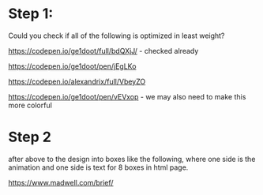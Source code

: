 # Step 1: 

Could you check if all of the following is optimized in least weight? 

https://codepen.io/ge1doot/full/bdQXjJ/ - checked already 

https://codepen.io/ge1doot/pen/jEgLKo 

https://codepen.io/alexandrix/full/VbeyZO

https://codepen.io/ge1doot/pen/vEVxop - we may also need to make this more colorful 

# Step 2

after above to the design into boxes like the following, where one side is the animation and one side is text for 8 boxes in html page. 

https://www.madwell.com/brief/

